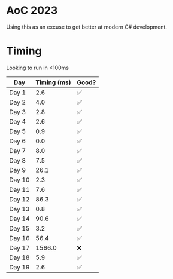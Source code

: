 # AoC 2023

Using this as an excuse to get better at modern C# development.

# Timing

Looking to run in <100ms

| Day    | Timing (ms) | Good? |
|--------|-------------|-------|
| Day 1  | 2.6         |✅     |
| Day 2  | 4.0         |✅     |
| Day 3  | 2.8         |✅     |
| Day 4  | 2.6         |✅     |
| Day 5  | 0.9         |✅     |
| Day 6  | 0.0         |✅     |
| Day 7  | 8.0         |✅     |
| Day 8  | 7.5         |✅     |
| Day 9  | 26.1        |✅     |
| Day 10 | 2.3         |✅     |
| Day 11 | 7.6         |✅     |
| Day 12 | 86.3        |✅     |
| Day 13 | 0.8         |✅     |
| Day 14 | 90.6        |✅     |
| Day 15 | 3.2         |✅     |
| Day 16 | 56.4        |✅     |
| Day 17 | 1566.0      |❌     |
| Day 18 | 5.9         |✅     |
| Day 19 | 2.6         |✅     |
